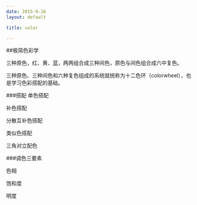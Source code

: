 ```yaml
---
date: 2015-9-16
layout: default

title: color

---
```


##极简色彩学

三种原色，红、黄、蓝，两两组合成三种间色，原色与间色组合成六中复色。

三种原色、三种间色和六种复色组成的系统就统称为十二色环（colorwheel），也是学习色彩搭配的基础。

###搭配
单色搭配

补色搭配

分散互补色搭配

类似色搭配

三角对立配色

###调色三要素

色相

饱和度

明度

